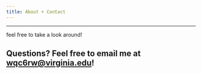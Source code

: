 ```yaml
---
title: About + Contact
---
```

---
feel free to take a look around!

Questions? Feel free to email me at wqc6rw@virginia.edu!
---
